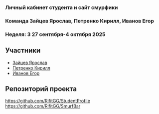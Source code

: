 ### Личный кабинет студента и сайт смурфики

### Команда Зайцев Ярослав, Петренко Кирилл, Иванов Егор
### Неделя: 3 27 сентября-4 октября 2025  

## Участники
- [Зайцев Ярослав](https://github.com/RifitGG) 
- [Петренко Кирилл]()
- [Иванов Егор](https://github.com/pingwin228)

## Репозиторий проекта
https://github.com/RifitGG/StudentProfile
https://github.com/RifitGG/SmurfBar